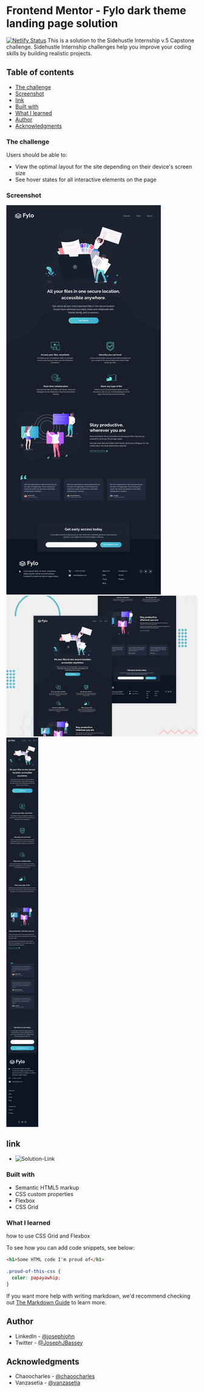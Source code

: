 # Frontend Mentor - Fylo dark theme landing page solution
[![Netlify Status](https://api.netlify.com/api/v1/badges/436599cc-7336-4350-9ca0-d2fe51e7347c/deploy-status)](https://app.netlify.com/sites/sidehustle-capstone-fylo/deploys)
This is a solution to the Sidehustle Internship v.5 Capstone challenge. Sidehustle Internship challenges help you improve your coding skills by building realistic projects. 

## Table of contents

  - [The challenge](#the-challenge)
  - [Screenshot](#screenshot)
  - [link](#link)
  - [Built with](#built-with)
  - [What I learned](#what-i-learned)
  - [Author](#author)
  - [Acknowledgments](#acknowledgments)

### The challenge

Users should be able to:

- View the optimal layout for the site depending on their device's screen size
- See hover states for all interactive elements on the page

### Screenshot

![Desktop design](desktop-design.jpg)
![Desktop Preview](desktop-preview.jpg)
![Mobile design](mobile-design.jpg)

## link
- ![Solution-Link](https://sidehustle-capstone-fylo.netlify.app/)

### Built with

- Semantic HTML5 markup
- CSS custom properties
- Flexbox
- CSS Grid

### What I learned

how to use CSS Grid and Flexbox

To see how you can add code snippets, see below:

```html
<h1>Some HTML code I'm proud of</h1>
```
```css
.proud-of-this-css {
  color: papayawhip;
}
```


If you want more help with writing markdown, we'd recommend checking out [The Markdown Guide](https://www.markdownguide.org/) to learn more.


## Author
- LinkedIn - [@josephjohn](https://www.linkedin.com/in/joseph-john-b1bbb4226)
- Twitter - [@JosephJBassey](https://www.twitter.com/JosephJBassey)



## Acknowledgments
- Chaoocharles - [@chaoocharles](https://github.com/chaoocharles)
- Vanzasetia - [@vanzasetia](https://github.com/vanzasetia)
